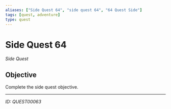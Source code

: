 ```yaml
---
aliases: ["Side Quest 64", "side quest 64", "64 Quest Side"]
tags: [quest, adventure]
type: quest
---
```


# Side Quest 64

*Side Quest*

## Objective
Complete the side quest objective.

---
*ID: QUEST00063*